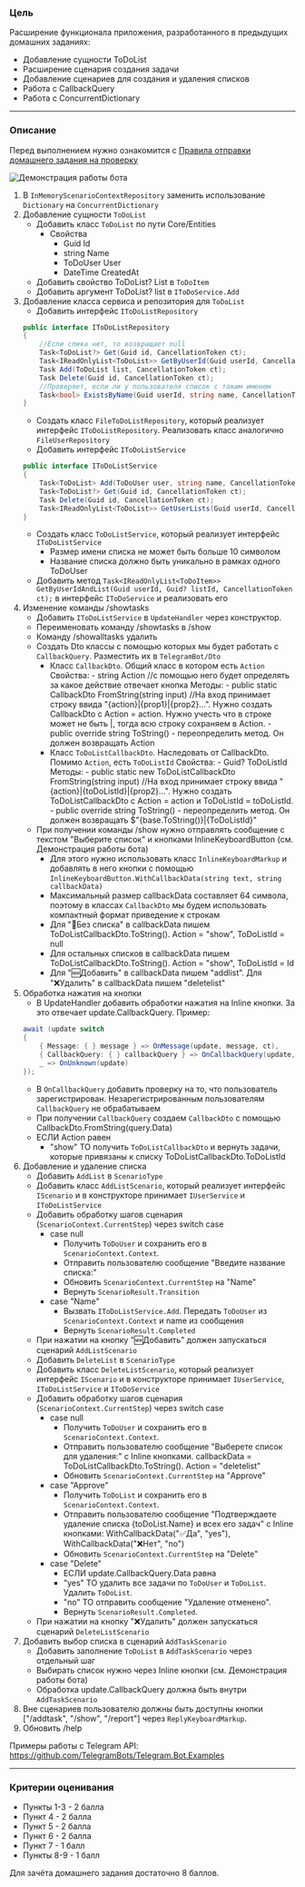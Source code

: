 ### Цель
    
Расширение функционала приложения, разработанного в предыдущих домашних заданиях:

- Добавление сущности ToDoList
- Расширение сценария создания задачи
- Добавление сценариев для создания и удаления списков
- Работа с CallbackQuery
- Работа с ConcurrentDictionary

---

### Описание

Перед выполнением нужно ознакомится с [Правила отправки домашнего задания на проверку](https://github.com/OTUS-NET/C-Sharp-Basic/blob/main/Homeworks/README.md)

![Демонстрация работы бота](Demo.gif)

1. В `InMemoryScenarioContextRepository` заменить использование `Dictionary` на `ConcurrentDictionary`
2. Добавление сущности `ToDoList`
    - Добавить класс `ToDoList` по пути Core/Entities
        - Свойства
            - Guid Id
            - string Name
            - ToDoUser User
            - DateTime CreatedAt
    - Добавить свойство ToDoList? List в `ToDoItem`
    - Добавить аргумент ToDoList? list в `IToDoService.Add`
3. Добавление класса сервиса и репозитория для `ToDoList`
    - Добавить интерфейс `IToDoListRepository`
    ```csharp
    public interface IToDoListRepository
    {
        //Если спика нет, то возвращает null
        Task<ToDoList?> Get(Guid id, CancellationToken ct);
        Task<IReadOnlyList<ToDoList>> GetByUserId(Guid userId, CancellationToken ct);
        Task Add(ToDoList list, CancellationToken ct);
        Task Delete(Guid id, CancellationToken ct);
        //Проверяет, если ли у пользователя список с таким именем
        Task<bool> ExistsByName(Guid userId, string name, CancellationToken ct);
    }
    ```
    - Создать класс `FileToDoListRepository`, который реализует интерфейс `IToDoListRepository`. Реализовать класс аналогично `FileUserRepository`
    - Добавить интерфейс `IToDoListService`
    ```csharp
    public interface IToDoListService
    {
        Task<ToDoList> Add(ToDoUser user, string name, CancellationToken ct);
        Task<ToDoList?> Get(Guid id, CancellationToken ct);
        Task Delete(Guid id, CancellationToken ct);
        Task<IReadOnlyList<ToDoList>> GetUserLists(Guid userId, CancellationToken ct);
    }
    ```
    - Создать класс `ToDoListService`, который реализует интерфейс `IToDoListService`
        - Размер имени списка не может быть больше 10 символом
        - Название списка должно быть уникально в рамках одного ToDoUser
    - Добавить метод `Task<IReadOnlyList<ToDoItem>> GetByUserIdAndList(Guid userId, Guid? listId, CancellationToken ct);` в интерфейс `IToDoService` и реализовать его
4. Изменение команды /showtasks
    - Добавить `IToDoListService` в `UpdateHandler` через конструктор.
    - Переименовать команду /showtasks в /show
    - Команду /showalltasks удалить
    - Создать Dto классы с помощью которых мы будет работать с `CallbackQuery`. Разместить их в `TelegramBot/Dto`
        - Класс `CallbackDto`. Общий класс в котором есть `Action`
            Свойства:
                - string Action //с помощью него будет определять за какое действие отвечает кнопка
            Методы:
                - public static CallbackDto FromString(string input) //На вход принимает строку ввида "{action}|{prop1}|{prop2}...". Нужно создать CallbackDto с Action = action. Нужно учесть что в строке может не быть |, тогда всю строку сохраняем в Action.
                - public override string ToString() - переопределить метод. Он должен возвращать Action
        - Класс `ToDoListCallbackDto`. Наследовать от CallbackDto. Помимо `Action`, есть `ToDoListId`
            Свойства:
                -  Guid? ToDoListId
            Методы:
                - public static new ToDoListCallbackDto FromString(string input) //На вход принимает строку ввида "{action}|{toDoListId}|{prop2}...". Нужно создать ToDoListCallbackDto с Action = action и ToDoListId = toDoListId.
                - public override string ToString() - переопределить метод. Он должен возвращать $"{base.ToString()}|{ToDoListId}"
    - При получении команды /show нужно отправлять сообщение с текстом "Выберите список" и кнопками InlineKeyboardButton (см. Демонстрация работы бота)
        - Для этого нужно использовать класс `InlineKeyboardMarkup` и добавлять в него кнопки с помощью `InlineKeyboardButton.WithCallbackData(string text, string callbackData)`
        - Максимальный размер callbackData составляет 64 символа, поэтому в классах `CallbackDto` мы будем использовать компактный формат приведение к строкам
        - Для "📌Без списка" в callbackData пишем ToDoListCallbackDto.ToString(). Action = "show", ToDoListId = null
        - Для остальных списков в callbackData пишем ToDoListCallbackDto.ToString(). Action = "show", ToDoListId = Id
        - Для "🆕Добавить" в callbackData пишем "addlist". Для "❌Удалить" в callbackData пишем "deletelist"
5. Обработка нажатия на кнопки
    - В UpdateHandler добавить обработки нажатия на Inline кнопки. За это отвечает update.CallbackQuery. Пример:
    ```csharp
    await (update switch
    {
        { Message: { } message } => OnMessage(update, message, ct),
        { CallbackQuery: { } callbackQuery } => OnCallbackQuery(update, callbackQuery, ct),
        _ => OnUnknown(update)
    });
    ```
    - В `OnCallbackQuery` добавить проверку на то, что пользователь зарегистрирован. Незарегистрированным пользователям `CallbackQuery` не обрабатываем
    - При получении `CallbackQuery` создаем `CallbackDto` с помощью CallbackDto.FromString(query.Data)
    - ЕСЛИ Action равен
        - "show" TO получить `ToDoListCallbackDto` и вернуть задачи, которые привязаны к списку ToDoListCallbackDto.ToDoListId
6. Добавление и удаление списка
    - Добавить `AddList` в `ScenarioType`
    - Добавить класс `AddListScenario`, который реализует интерфейс `IScenario` и в конструкторе принимает `IUserService` и `IToDoListService`
    - Добавить обработку шагов сценария (`ScenarioContext.CurrentStep`) через switch case
        - case null
            - Получить `ToDoUser` и сохранить его в `ScenarioContext.Context`.
            - Отправить пользователю сообщение "Введите название списка:"
            - Обновить `ScenarioContext.CurrentStep` на "Name"
            - Вернуть `ScenarioResult.Transition`
        - case "Name"
            - Вызвать `IToDoListService.Add`. Передать `ToDoUser` из `ScenarioContext.Context` и name из сообщения
            - Вернуть `ScenarioResult.Completed`
    - При нажатии на кнопку "🆕Добавить" должен запускаться сценарий `AddListScenario`
    - Добавить `DeleteList` в `ScenarioType`
    - Добавить класс `DeleteListScenario`, который реализует интерфейс `IScenario` и в конструкторе принимает `IUserService`, `IToDoListService` и `IToDoService`
    - Добавить обработку шагов сценария (`ScenarioContext.CurrentStep`) через switch case
        - case null
            - Получить `ToDoUser` и сохранить его в `ScenarioContext.Context`.
            - Отправить пользователю сообщение "Выберете список для удаления:" с Inline кнопками. callbackData = ToDoListCallbackDto.ToString(). Action = "deletelist"
            - Обновить `ScenarioContext.CurrentStep` на "Approve"
        - case "Approve"
            - Получить `ToDoList` и сохранить его в `ScenarioContext.Context`.
            - Отправить пользователю сообщение "Подтверждаете удаление списка {toDoList.Name} и всех его задач" с Inline кнопками: WithCallbackData("✅Да", "yes"), WithCallbackData("❌Нет", "no")
            - Обновить `ScenarioContext.CurrentStep` на "Delete"
        - case "Delete"
            - ЕСЛИ update.CallbackQuery.Data равна
            - "yes" ТО удалить все задачи по `ToDoUser` и `ToDoList`. Удалить `ToDoList`. 
            - "no" ТО отправить сообщение "Удаление отменено".
            - Вернуть `ScenarioResult.Completed`.
    - При нажатии на кнопку "❌Удалить" должен запускаться сценарий `DeleteListScenario`
7. Добавить выбор списка в сценарий `AddTaskScenario`
    - Добавить заполнение `ToDoList` в `AddTaskScenario` через отдельный шаг
    - Выбирать список нужно через Inline кнопки (см. Демонстрация работы бота)
    - Обработка update.CallbackQuery должна быть внутри `AddTaskScenario`
8. Вне сценариев пользователю должны быть доступны кнопки ["/addtask", "/show", "/report"] через `ReplyKeyboardMarkup`.
9. Обновить /help

Примеры работы с Telegram API: https://github.com/TelegramBots/Telegram.Bot.Examples

---

### Критерии оценивания

- Пункты 1-3 - 2 балла
- Пункт 4 - 2 балла
- Пункт 5 - 2 балла
- Пункт 6 - 2 балла
- Пункт 7 - 1 балл
- Пункты 8-9 - 1 балл

Для зачёта домашнего задания достаточно 8 баллов.